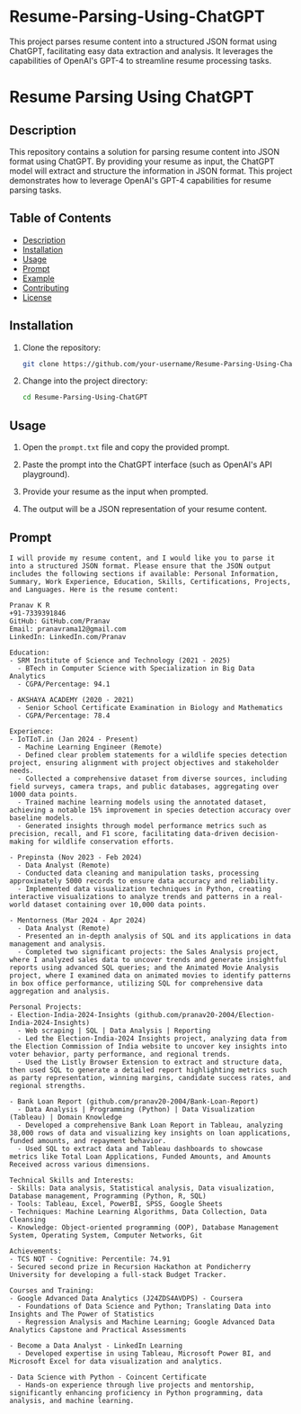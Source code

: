 # Resume-Parsing-Using-ChatGPT
This project parses resume content into a structured JSON format using ChatGPT, facilitating easy data extraction and analysis. It leverages the capabilities of OpenAI's GPT-4 to streamline resume processing tasks.

# Resume Parsing Using ChatGPT

## Description

This repository contains a solution for parsing resume content into JSON format using ChatGPT. By providing your resume as input, the ChatGPT model will extract and structure the information in JSON format. This project demonstrates how to leverage OpenAI's GPT-4 capabilities for resume parsing tasks.

## Table of Contents
- [Description](#description)
- [Installation](#installation)
- [Usage](#usage)
- [Prompt](#prompt)
- [Example](#example)
- [Contributing](#contributing)
- [License](#license)

## Installation

1. Clone the repository:
    ```bash
    git clone https://github.com/your-username/Resume-Parsing-Using-ChatGPT.git
    ```
2. Change into the project directory:
    ```bash
    cd Resume-Parsing-Using-ChatGPT
    ```


## Usage

1. Open the `prompt.txt` file and copy the provided prompt.

2. Paste the prompt into the ChatGPT interface (such as OpenAI's API playground).

3. Provide your resume as the input when prompted.

4. The output will be a JSON representation of your resume content.

## Prompt

```plaintext
I will provide my resume content, and I would like you to parse it into a structured JSON format. Please ensure that the JSON output includes the following sections if available: Personal Information, Summary, Work Experience, Education, Skills, Certifications, Projects, and Languages. Here is the resume content:

Pranav K R
+91-7339391846
GitHub: GitHub.com/Pranav
Email: pranavrama12@gmail.com
LinkedIn: LinkedIn.com/Pranav

Education:
- SRM Institute of Science and Technology (2021 - 2025)
  - BTech in Computer Science with Specialization in Big Data Analytics
  - CGPA/Percentage: 94.1

- AKSHAYA ACADEMY (2020 - 2021)
  - Senior School Certificate Examination in Biology and Mathematics
  - CGPA/Percentage: 78.4

Experience:
- IoTIoT.in (Jan 2024 - Present)
  - Machine Learning Engineer (Remote)
  - Defined clear problem statements for a wildlife species detection project, ensuring alignment with project objectives and stakeholder needs.
  - Collected a comprehensive dataset from diverse sources, including field surveys, camera traps, and public databases, aggregating over 1000 data points.
  - Trained machine learning models using the annotated dataset, achieving a notable 15% improvement in species detection accuracy over baseline models.
  - Generated insights through model performance metrics such as precision, recall, and F1 score, facilitating data-driven decision-making for wildlife conservation efforts.

- Prepinsta (Nov 2023 - Feb 2024)
  - Data Analyst (Remote)
  - Conducted data cleaning and manipulation tasks, processing approximately 5000 records to ensure data accuracy and reliability.
  - Implemented data visualization techniques in Python, creating interactive visualizations to analyze trends and patterns in a real-world dataset containing over 10,000 data points.

- Mentorness (Mar 2024 - Apr 2024)
  - Data Analyst (Remote)
  - Presented an in-depth analysis of SQL and its applications in data management and analysis.
  - Completed two significant projects: the Sales Analysis project, where I analyzed sales data to uncover trends and generate insightful reports using advanced SQL queries; and the Animated Movie Analysis project, where I examined data on animated movies to identify patterns in box office performance, utilizing SQL for comprehensive data aggregation and analysis.

Personal Projects:
- Election-India-2024-Insights (github.com/pranav20-2004/Election-India-2024-Insights)
  - Web scraping | SQL | Data Analysis | Reporting
  - Led the Election-India-2024 Insights project, analyzing data from the Election Commission of India website to uncover key insights into voter behavior, party performance, and regional trends.
  - Used the Listly Browser Extension to extract and structure data, then used SQL to generate a detailed report highlighting metrics such as party representation, winning margins, candidate success rates, and regional strengths.

- Bank Loan Report (github.com/pranav20-2004/Bank-Loan-Report)
  - Data Analysis | Programming (Python) | Data Visualization (Tableau) | Domain Knowledge
  - Developed a comprehensive Bank Loan Report in Tableau, analyzing 38,000 rows of data and visualizing key insights on loan applications, funded amounts, and repayment behavior.
  - Used SQL to extract data and Tableau dashboards to showcase metrics like Total Loan Applications, Funded Amounts, and Amounts Received across various dimensions.

Technical Skills and Interests:
- Skills: Data analysis, Statistical analysis, Data visualization, Database management, Programming (Python, R, SQL)
- Tools: Tableau, Excel, PowerBI, SPSS, Google Sheets
- Techniques: Machine Learning Algorithms, Data Collection, Data Cleansing
- Knowledge: Object-oriented programming (OOP), Database Management System, Operating System, Computer Networks, Git

Achievements:
- TCS NQT - Cognitive: Percentile: 74.91
- Secured second prize in Recursion Hackathon at Pondicherry University for developing a full-stack Budget Tracker.

Courses and Training:
- Google Advanced Data Analytics (J24ZDS4AVDPS) - Coursera
  - Foundations of Data Science and Python; Translating Data into Insights and The Power of Statistics
  - Regression Analysis and Machine Learning; Google Advanced Data Analytics Capstone and Practical Assessments

- Become a Data Analyst - LinkedIn Learning
  - Developed expertise in using Tableau, Microsoft Power BI, and Microsoft Excel for data visualization and analytics.

- Data Science with Python - Coincent Certificate
  - Hands-on experience through live projects and mentorship, significantly enhancing proficiency in Python programming, data analysis, and machine learning.
